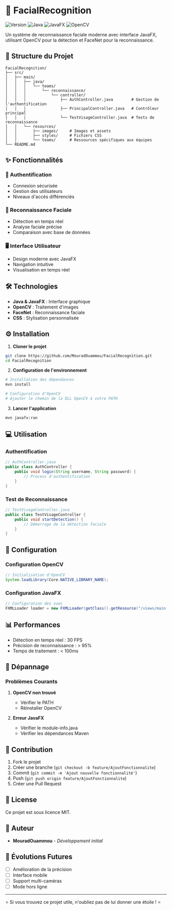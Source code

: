 # 👤 FacialRecognition

![Version](https://img.shields.io/badge/version-1.0.0-blue.svg)
![Java](https://img.shields.io/badge/Java-17-red.svg)
![JavaFX](https://img.shields.io/badge/JavaFX-17-orange.svg)
![OpenCV](https://img.shields.io/badge/OpenCV-4.7.0-green.svg)

Un système de reconnaissance faciale moderne avec interface JavaFX, utilisant OpenCV pour la détection et FaceNet pour la reconnaissance.

## 📁 Structure du Projet

```
FacialRecognition/
├── src/
│   ├── main/
│   │   ├── java/
│   │   │   └── teams/
│   │   │       └── reconnaissance/
│   │   │           └── controller/
│   │   │               ├── AuthController.java        # Gestion de l'authentification
│   │   │               ├── PrincipalController.java   # Contrôleur principal
│   │   │               └── TestVisageController.java  # Tests de reconnaissance
│   │   └── resources/
│   │       ├── images/     # Images et assets
│   │       ├── styles/     # Fichiers CSS
│   │       └── teams/      # Ressources spécifiques aux équipes
└── README.md
```

## ✨ Fonctionnalités

### 🔐 Authentification
- Connexion sécurisée
- Gestion des utilisateurs
- Niveaux d'accès différenciés

### 🎯 Reconnaissance Faciale
- Détection en temps réel
- Analyse faciale précise
- Comparaison avec base de données

### 🖥️ Interface Utilisateur
- Design moderne avec JavaFX
- Navigation intuitive
- Visualisation en temps réel

## 🛠️ Technologies

- **Java & JavaFX** : Interface graphique
- **OpenCV** : Traitement d'images
- **FaceNet** : Reconnaissance faciale
- **CSS** : Stylisation personnalisée

## ⚙️ Installation

1. **Cloner le projet**
```bash
git clone https://github.com/MouradOuammou/FacialRecognition.git
cd FacialRecognition
```

2. **Configuration de l'environnement**
```bash
# Installation des dépendances
mvn install

# Configuration d'OpenCV
# Ajouter le chemin de la DLL OpenCV à votre PATH
```

3. **Lancer l'application**
```bash
mvn javafx:run
```

## 💻 Utilisation

### Authentification
```java
// AuthController.java
public class AuthController {
    public void login(String username, String password) {
        // Process d'authentification
    }
}
```

### Test de Reconnaissance
```java
// TestVisageController.java
public class TestVisageController {
    public void startDetection() {
        // Démarrage de la détection faciale
    }
}
```

## 🔧 Configuration

### Configuration OpenCV
```java
// Initialisation d'OpenCV
System.loadLibrary(Core.NATIVE_LIBRARY_NAME);
```

### Configuration JavaFX
```java
// Configuration des vues
FXMLLoader loader = new FXMLLoader(getClass().getResource("/views/main.fxml"));
```

## 📊 Performances

- Détection en temps réel : 30 FPS
- Précision de reconnaissance : > 95%
- Temps de traitement : < 100ms

## 🐛 Dépannage

### Problèmes Courants
1. **OpenCV non trouvé**
   - Vérifier le PATH
   - Réinstaller OpenCV

2. **Erreur JavaFX**
   - Vérifier le module-info.java
   - Vérifier les dépendances Maven

## 🤝 Contribution

1. Fork le projet
2. Créer une branche (`git checkout -b feature/AjoutFonctionnalite`)
3. Commit (`git commit -m 'Ajout nouvelle fonctionnalité'`)
4. Push (`git push origin feature/AjoutFonctionnalite`)
5. Créer une Pull Request

## 📝 License

Ce projet est sous licence MIT.

## 👥 Auteur

- **MouradOuammou** - *Développement initial*

## 🔮 Évolutions Futures

- [ ] Amélioration de la précision
- [ ] Interface mobile
- [ ] Support multi-caméras
- [ ] Mode hors ligne

---
⭐ Si vous trouvez ce projet utile, n'oubliez pas de lui donner une étoile ! ⭐
